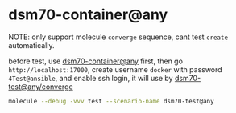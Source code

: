 # dsm70-container@any

NOTE: only support molecule `converge` sequence, cant test `create` automatically.

before test, use [dsm70-container@any](../dsm70-container@any/README.md) first,
then go `http://localhost:17000`, create username `docker` with password `4Test@ansible`,
and enable ssh login, it will use by [dsm70-test@any/converge](../dsm70-test@any/converge.yml)

```bash
molecule --debug -vvv test --scenario-name dsm70-test@any
```
